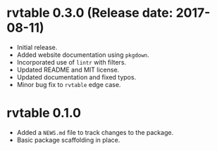 # rvtable 0.3.0 (Release date: 2017-08-11)

* Initial release.
* Added website documentation using `pkgdown`.
* Incorporated use of `lintr` with filters.
* Updated README and MIT license.
* Updated documentation and fixed typos.
* Minor bug fix to `rvtable` edge case.

# rvtable 0.1.0

* Added a `NEWS.md` file to track changes to the package.
* Basic package scaffolding in place.

